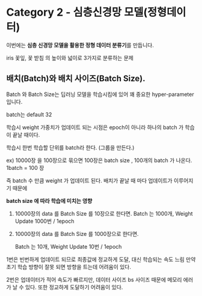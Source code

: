 # Category 2 - 심층신경망 모델(정형데이터)

이번에는 **심층 신경망 모델을 활용한 정형 데이터 분류기**를 만듭니다.

iris 꽃잎, 꽃 받침 의 높이와 넓이로 3가지로 분류하는 문제

## 배치(Batch)와 배치 사이즈(Batch Size).

Batch 와 Batch Size는 딥러닝 모델을 학습시킴에 있어 꽤 중요한 hyper-parameter 입니다.

batch는 default 32

학습시 weight 가중치가 업데이트 되는 시점은 epoch이 아니라 하나의 batch 가 학습이 끝날 때이다.

 학습시 한번 학습할 단위를 batch라 한다. (그룹을 만든다.)

ex) 10000장 을 100장으로 묶으면 100장은 batch size , 100개의 batch 가 나온다. 1batch = 100 장

즉 batch 수 만큼 weight 가 업데이트 된다. 배치가 끝날 때 마다 업데이트가 이루어지기 때문에

**batch size 에 따라 학습에 미치는 영향**

1. 10000장의 data 를 Batch Size 를 10장으로 한다면.
   Batch 는 1000개, Weight Update 1000번 / 1epoch

2. 10000장의 data 를 Batch Size 를 1000장으로 한다면.

   Batch 는 10개, Weight Update 10번 / 1epoch

1번은 빈번하게 업데이트 되므로 최종값에 정교하게 도달, 대신 학습되는 속도 느림 만약 초기 학습 방향이 잘못 되면 방향을 트는데 어려움이 있다.

2번은 업데이터가 적어 속도가 빠르지만, 데이터 사이즈 bs 사이즈 때문에 메모리 에러가 날 수 있다. 또한 정교하게 도달하기 어려움이 있다.